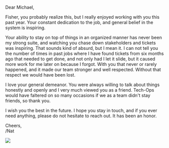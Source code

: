 Dear Michael,

Fisher, you probably realize this, but I really enjoyed working with you this past year. Your constant dedication to the job, and general belief in the system is inspiring.

Your ability to stay on top of things in an organized manner has never been my strong suite, and watching you chase down stakeholders and tickets was inspiring. That sounds kind of absurd, but I mean it. I can not tell you the number of times in past jobs where I have found tickets from six months ago that needed to get done, and not only had I let it slide, but it caused more work for me later on because I forgot. With you that never or rarely happened, and it made our team stronger and well respected. Without that respect we would have been lost.

I love your general demeanor. You were always willing to talk about things honestly and openly and I very much viewed you as a friend. Tech-Ops would have faltered on so many occasions if we as a team didn't stay friends, so thank you.

I wish you the best in the future. I hope you stay in touch, and if you ever need anything, please do not hesitate to reach out. It has been an honor.

Cheers,  
/Nat

![](us.jpg)
